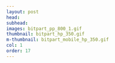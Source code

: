 ```yaml
---
layout: post
head:
subhead:
images: bitpart_pp_800_1.gif
thumbnail: bitpart_hp_350.gif
m-thumbnail: bitpart_mobile_hp_350.gif
col: 1
order: 17
---
```

